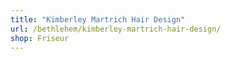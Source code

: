 ```yaml
---
title: "Kimberley Martrich Hair Design"
url: /bethlehem/kimberley-martrich-hair-design/
shop: Friseur
---
```

